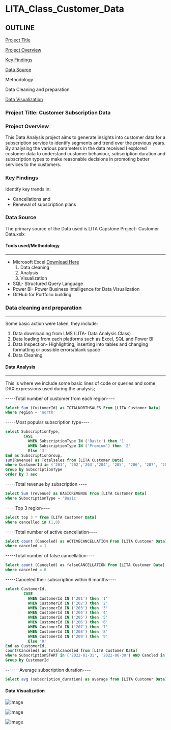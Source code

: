 # LITA_Class_Customer_Data

## OUTLINE 
[Project Title](#project-title) 

[Project Overview](#project-overview) 

[Key Findings](#key-findings)

[Data Source](#data-source)

Methodology 

Data Cleaning and preparation

[Data Visualization](#data-visualization) 



### Project Title: Customer Subscription Data

### Project Overview 

This Data Analysis project aims to generate insights into customer data for a subscription service to identify segments and trend over the previous years. By analysing the various parameters in the data received I explored customer data to understand customer behaviour, subscription duration and  subscription types to make reasonable decisions in promoting better services to the customers.

### Key Findings
Identify key trends in:
- Cancellations and
- Renewal of subscription plans


### Data Source

The primary source of the Data used is LITA Capstone Project- Customer Data.xslx

#### Tools used/Methodology 
------
- Microsoft Excel [Download Here](https://www.microscoft.com)
  1. Data cleaning
  2. Analysis
  3. Visualization
- SQL- Structured Query Language
- Power BI- Power Business Intelligence for Data Visualization
- GitHub for Portfolio building

### Data cleaning and preparation 
----
Some basic action were taken, they include:
1. Data downloading from LMS (LITA- Data Analysis Class)
2. Data loading from each platforms such as Excel, SQL and Power BI
3. Data Inspection- Highlighting, inserting into tables and changing formatting or possible errors/blank space
4. Data Cleaning

#### Data Analysis
----
This is where we include some basic lines of code or queries and some DAX expressions used during the analysis;

-----Total number of customer from each region----
``` SQL
Select Sum (CustomerId) as TOTALNORTHSALES From [LITA Customer Data]
where region = 'north'
```
-----Most popular subscription type----
```SQL
select SubscriptionType,
        CASE
          WHEN SubscriptionType IN ('Basic') then '1'
          WHEN SubscriptionType IN ('Premium') then '2'
          Else '3'
End as SubscriptionGroup,
sum(Revenue) as Totalsales from [LITA Customer Data]
where CustomerId in ('201', '202','203','204', '205', '206', '207', '208', '209', '210')
Group by SubscriptionType
order by 3 asc
```
-----Total revenue by subscription ----
``` SQL
Select Sum (revenue) as BASICREVENUE From [LITA Customer Data]
where SubscriptionType = 'Basic'
```
-----Top 3 region----
``` SQL
Select top 3 * from [LITA Customer Data]
where cancelled in (1,0)
```

-----Total number of active cancellation----
``` SQL
Select count (Canceled) as ACTIVECANCELLATION From [LITA Customer Data]
where canceled = 1
```

-----Total number of false cancellation----
``` SQL
Select count (Canceled) as falseCANCELLATION From [LITA Customer Data]
where canceled = 0
```

-----Canceled their subscription within 6 months----
```SQL
select CustomerId,
        CASE
          WHEN CustomerId IN ('201') then '1'
          WHEN CustomerId IN ('202') then '2'
          WHEN CustomerId IN ('203') then '3'
          WHEN CustomerId IN ('204') then '4'
          WHEN CustomerId IN ('205') then '5'
          WHEN CustomerId IN ('206') then '6'
          WHEN CustomerId IN ('207') then '7'
          WHEN CustomerId IN ('208') then '8'
          WHEN CustomerId IN ('209') then '9'
          Else '0'
End as CustomerId,
count(Canceled) as Totalcanceled from [LITA Customer Data]
where SubscriptionSTART in ('2022-01-31', '2022-06-30') AND Cancled in (0)
Group by CustomerId
```
-------Average subscription duration----
```SQL
Select avg (subscription_duration) as average from [LITA Customer Data]
```
#### Data Visualization

![image](https://github.com/user-attachments/assets/07b091ed-0630-4bc6-931d-5b59c3b4d56d)

![image](https://github.com/user-attachments/assets/3915d921-9c88-4192-9874-1b9afc583694)

![image](https://github.com/user-attachments/assets/681c78c7-6df0-4d7f-be03-74f5dcd8c1f9)


